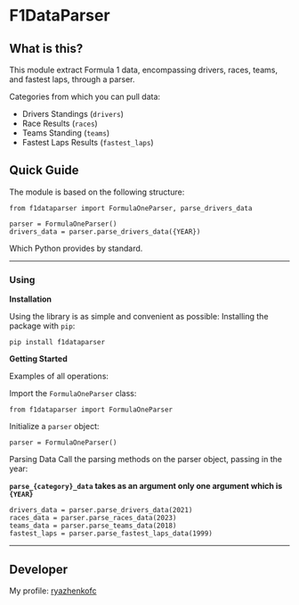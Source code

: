 # F1DataParser #

## What is this? ##
This module extract Formula 1 data, encompassing drivers, races, teams, and fastest laps, through a parser.

Categories from which you can pull data:

- Drivers Standings (`drivers`)
- Race Results (`races`)
- Teams Standing (`teams`)
- Fastest Laps Results (`fastest_laps`)


## Quick Guide ##
The module is based on the following structure:

    
    from f1dataparser import FormulaOneParser, parse_drivers_data

	parser = FormulaOneParser()
	drivers_data = parser.parse_drivers_data({YEAR})
    
Which Python provides by standard.


----------


### Using ###

**Installation**

Using the library is as simple and convenient as possible:
Installing the package with `pip`:

	pip install f1dataparser

**Getting Started**

Examples of all operations:

Import the `FormulaOneParser` class:

	from f1dataparser import FormulaOneParser

Initialize a `parser` object:

	parser = FormulaOneParser()

Parsing Data
Call the parsing methods on the parser object, passing in the year:

**`parse_{category}_data` takes as an argument only one argument which is `{YEAR}`**

	drivers_data = parser.parse_drivers_data(2021)
	races_data = parser.parse_races_data(2023)
	teams_data = parser.parse_teams_data(2018) 
	fastest_laps = parser.parse_fastest_laps_data(1999)


----------

## Developer ##
My profile: [ryazhenkofc](https://github.com/ryazhenkofc) 
